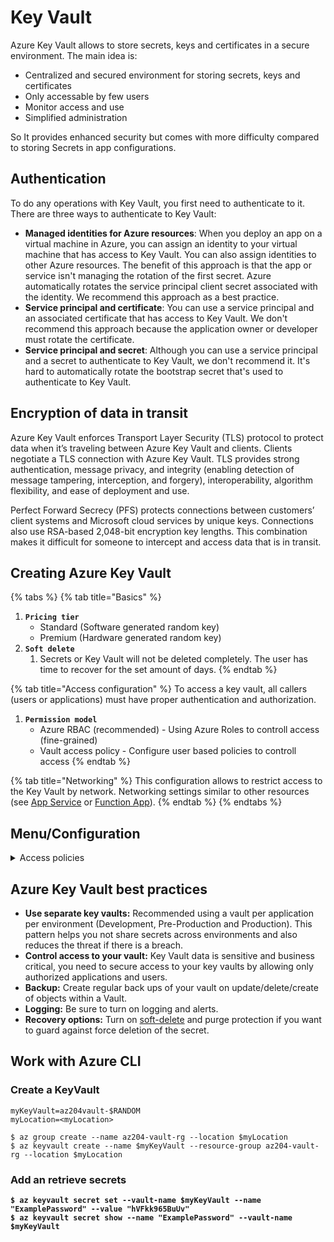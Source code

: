 # Key Vault

Azure Key Vault allows to store secrets, keys and certificates in a secure environment. The main idea is:

* Centralized and secured environment for storing secrets, keys and certificates
* Only accessable by few users
* Monitor access and use
* Simplified administration

So It provides enhanced security but comes with more difficulty compared to storing Secrets in app configurations.&#x20;

## Authentication <a href="#authentication" id="authentication"></a>

To do any operations with Key Vault, you first need to authenticate to it. There are three ways to authenticate to Key Vault:

* **Managed identities for Azure resources**: When you deploy an app on a virtual machine in Azure, you can assign an identity to your virtual machine that has access to Key Vault. You can also assign identities to other Azure resources. The benefit of this approach is that the app or service isn't managing the rotation of the first secret. Azure automatically rotates the service principal client secret associated with the identity. We recommend this approach as a best practice.
* **Service principal and certificate**: You can use a service principal and an associated certificate that has access to Key Vault. We don't recommend this approach because the application owner or developer must rotate the certificate.
* **Service principal and secret**: Although you can use a service principal and a secret to authenticate to Key Vault, we don't recommend it. It's hard to automatically rotate the bootstrap secret that's used to authenticate to Key Vault.

## Encryption of data in transit <a href="#encryption-of-data-in-transit" id="encryption-of-data-in-transit"></a>

Azure Key Vault enforces Transport Layer Security (TLS) protocol to protect data when it’s traveling between Azure Key Vault and clients. Clients negotiate a TLS connection with Azure Key Vault. TLS provides strong authentication, message privacy, and integrity (enabling detection of message tampering, interception, and forgery), interoperability, algorithm flexibility, and ease of deployment and use.

Perfect Forward Secrecy (PFS) protects connections between customers’ client systems and Microsoft cloud services by unique keys. Connections also use RSA-based 2,048-bit encryption key lengths. This combination makes it difficult for someone to intercept and access data that is in transit.

## Creating Azure Key Vault

{% tabs %}
{% tab title="Basics" %}
1. **`Pricing tier`**
   * Standard (Software generated random key)
   * Premium (Hardware generated random key)
2. **`Soft delete`**&#x20;
   1. Secrets or Key Vault will not be deleted completely. The user has time to recover for the set amount of days.
{% endtab %}

{% tab title="Access configuration" %}
To access a key vault, all callers (users or applications) must have proper authentication and authorization.

1. **`Permission model`**
   * Azure RBAC (recommended) - Using Azure Roles to controll access (fine-grained)
   * Vault access policy - Configure user based policies to controll access
{% endtab %}

{% tab title="Networking" %}
This configuration allows to restrict access to the Key Vault by network. Networking settings similar to other resources (see [App Service](app-service/) or [Function App](function-app/)).&#x20;
{% endtab %}
{% endtabs %}

## Menu/Configuration

<details>

<summary>Access policies</summary>

Configure policies to grant access to the Key Vault. Only configurable if **`Permission model`** is set to **`Vault access policy`**.

</details>

## Azure Key Vault best practices <a href="#azure-key-vault-best-practices" id="azure-key-vault-best-practices"></a>

* **Use separate key vaults:** Recommended using a vault per application per environment (Development, Pre-Production and Production). This pattern helps you not share secrets across environments and also reduces the threat if there is a breach.
* **Control access to your vault:** Key Vault data is sensitive and business critical, you need to secure access to your key vaults by allowing only authorized applications and users.
* **Backup:** Create regular back ups of your vault on update/delete/create of objects within a Vault.
* **Logging:** Be sure to turn on logging and alerts.
* **Recovery options:** Turn on [soft-delete](https://learn.microsoft.com/en-us/azure/key-vault/general/soft-delete-overview) and purge protection if you want to guard against force deletion of the secret.

## Work with Azure CLI

### Create a KeyVault

```
myKeyVault=az204vault-$RANDOM
myLocation=<myLocation>

$ az group create --name az204-vault-rg --location $myLocation
$ az keyvault create --name $myKeyVault --resource-group az204-vault-rg --location $myLocation

```

### Add an retrieve secrets

<pre><code><strong>$ az keyvault secret set --vault-name $myKeyVault --name "ExamplePassword" --value "hVFkk965BuUv"
</strong><strong>$ az keyvault secret show --name "ExamplePassword" --vault-name $myKeyVault
</strong></code></pre>
